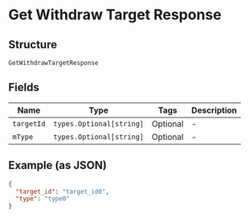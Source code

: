 
# Get Withdraw Target Response

## Structure

`GetWithdrawTargetResponse`

## Fields

| Name | Type | Tags | Description |
|  --- | --- | --- | --- |
| `targetId` | `types.Optional[string]` | Optional | - |
| `mType` | `types.Optional[string]` | Optional | - |

## Example (as JSON)

```json
{
  "target_id": "target_id0",
  "type": "type0"
}
```

